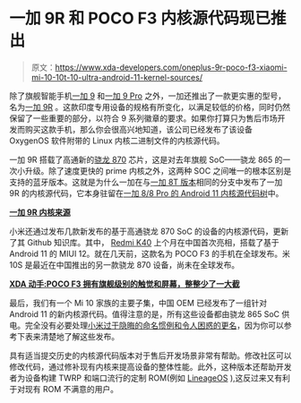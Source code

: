 # 一加 9R 和 POCO F3 内核源代码现已推出

> 原文：<https://www.xda-developers.com/oneplus-9r-poco-f3-xiaomi-mi-10-10t-10-ultra-android-11-kernel-sources/>

除了旗舰智能手机[一加 9](https://www.xda-developers.com/oneplus-9/) 和[一加 9 Pro](https://www.xda-developers.com/oneplus-9-pro-review/) 之外，一加还推出了一款更实惠的型号，名为[一加 9R](https://www.xda-developers.com/oneplus-9r-launch/) 。这款印度专用设备的规格有所变化，以满足较低的价格，同时仍然保留了一些重要的部分，以符合 9 系列徽章的要求。如果你打算只为售后市场开发而购买这款手机，那么你会很高兴地知道，该公司已经发布了该设备 OxygenOS 软件附带的 Linux 内核二进制文件的内核源代码。

一加 9R 搭载了高通新的[骁龙 870](https://www.xda-developers.com/qualcomm-unveils-snapdragon-870/) 芯片，这是对去年旗舰 SoC——骁龙 865 的一次小升级。除了速度更快的 prime 内核之外，这两种 SOC 之间唯一的根本区别是支持的蓝牙版本。这就是为什么一加在与[一加 8T 版本](https://www.xda-developers.com/oneplus-8t-kernel-source-code-unbrick-tool/)相同的分支中发布了一加 9R 的内核源代码，它本身驻留在[一加 8/8 Pro 的 Android 11 内核源代码树](https://www.xda-developers.com/oneplus-releases-kernel-sources-android-11-update-oneplus-8-pro/)中。

**[一加 9R 内核来源](https://github.com/OnePlusOSS/android_kernel_oneplus_sm8250/commit/5fa9472bc20be3fd57ff6bfadac53ce8bc2ed43a)**

小米还通过发布几款新发布的基于高通骁龙 870 SoC 的设备的内核源代码，更新了其 Github 知识库。其中， [Redmi K40](https://www.xda-developers.com/redmi-k40-launched-china/) 上个月在中国首次亮相，搭载了基于 Android 11 的 MIUI 12。就在几天前，这款名为 POCO F3 的手机在全球发布。米 10S 是最近在中国推出的另一款骁龙 870 设备，尚未在全球发布。

**[XDA 动手:POCO F3 拥有旗舰级别的触觉和屏幕，整整少了一大截](https://www.xda-developers.com/poco-f3-hands-on/)**

最后，我们有一个 Mi 10 家族的主要子集，中国 OEM 已经发布了一组针对 Android 11 的新内核源代码。值得注意的是，所有这些设备都由骁龙 865 SoC 供电。完全没有必要处理[小米过于隐晦的命名惯例和令人困惑的更名](https://www.xda-developers.com/opinion-smartphone-branding-out-of-control/)，因为你可以参考下表来清楚地了解这些发布。

具有适当提交历史的内核源代码版本对于售后开发场景非常有帮助。修改社区可以修改代码，通过修补现有内核来提高设备的整体性能。此外，这种版本还帮助开发者为设备构建 TWRP 和端口流行的定制 ROM(例如 [LineageOS](https://www.xda-developers.com/tag/lineageos/) ),这反过来又有利于对现有 ROM 不满意的用户。